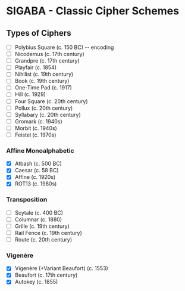 # SIGABA - Classic Cipher Schemes

## Types of Ciphers

- [ ] Polybius Square (c. 150 BC) -- encoding
- [ ] Nicodemus (c. 17th century)
- [ ] Grandpre (c. 17th century)
- [ ] Playfair (c. 1854)
- [ ] Nihilist (c. 19th century)
- [ ] Book (c. 19th century)
- [ ] One-Time Pad (c. 1917)
- [ ] Hill (c. 1929)
- [ ] Four Square (c. 20th century)
- [ ] Pollux (c. 20th century)
- [ ] Syllabary (c. 20th century)
- [ ] Gromark (c. 1940s)
- [ ] Morbit (c. 1940s)
- [ ] Feistel (c. 1970s)

### Affine Monoalphabetic

- [x] Atbash (c. 500 BC)
- [x] Caesar (c. 58 BC)
- [x] Affine (c. 1920s)
- [x] ROT13 (c. 1980s)

### Transposition

- [ ] Scytale (c. 400 BC)
- [ ] Columnar (c. 1880)
- [ ] Grille (c. 19th century)
- [ ] Rail Fence (c. 19th century)
- [ ] Route (c. 20th century)

### Vigenère

- [x] Vigenère (+Variant Beaufort) (c. 1553)
- [x] Beaufort (c. 17th century)
- [x] Autokey (c. 1855)
